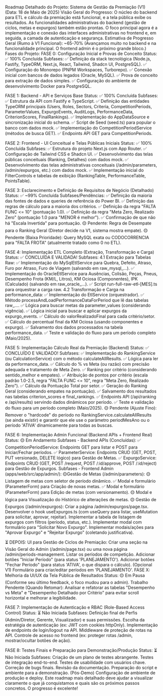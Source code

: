Roadmap Detalhado do Projeto: Sistema de Gestão da Premiação (V1)
(Data: 18 de Maio de 2025)
Visão Geral do Progresso: O núcleo do backend para ETL e cálculo da premiação está funcional, e a tela pública exibe os resultados. As funcionalidades administrativas do backend (gestão de ciclos, metas e expurgos) também estão prontas. O foco principal agora é a implementação e conexão das interfaces administrativas no frontend e, em seguida, a camada de autenticação e segurança.
Estimativa de Progresso Geral (Rumo à V1 Funcional): ~65-70%
(Avançamos muito no backend e na funcionalidade principal. O frontend admin é o próximo grande bloco.)
Fases do Projeto:
FASE 0: Configuração Inicial e Provas de Conceito
Status: ✅ 100% Concluída
Subfases:
✅ Definição da stack tecnológica (Node.js, Fastify, TypeORM, Next.js, React, Tailwind, Shadcn UI, PostgreSQL).
✅ Configuração do Monorepo (PNPM Workspaces, Turborepo).
✅ Conexão inicial com bancos de dados legados (Oracle, MySQL).
✅ Prova de conceito para extração de dados simples.
✅ Configuração do ambiente de desenvolvimento Docker para PostgreSQL.

FASE 1: Backend - API e Serviços Base
Status: ✅ 100% Concluída
Subfases:
✅ Estrutura da API com Fastify e TypeScript.
✅ Definição das entidades TypeORM principais (Users, Roles, Sectors, Criteria, CompetitionPeriods, ParameterValues, ExpurgoEvents, AuditLogs, PerformanceData, CriterionScores, FinalRankings).
✅ Implementação do AppDataSource e sincronização inicial do schema.
✅ Script de Seed (seed.ts) para popular o banco com dados mock.
✅ Implementação do CompetitionPeriodService (métodos de busca GET).
✅ Endpoints API GET para CompetitionPeriods.

FASE 2: Frontend - UI Conceitual e Telas Públicas Iniciais
Status: ✅ 100% Concluída
Subfases:
✅ Estrutura do projeto Next.js com App Router.
✅ Configuração de Tailwind CSS e Shadcn UI.
✅ Desenvolvimento das telas públicas conceituais (Ranking, Detalhes) com dados mock.
✅ Desenvolvimento das telas administrativas conceituais (/admin/parameters, /admin/expurgos, etc.) com dados mock.
✅ Implementação inicial do FilterControls e tabelas de exibição (RankingTable, PerformanceTable, PointsTable).

FASE 3: Esclarecimento e Definição de Requisitos de Negócio (Detalhado)
Status: ✅ ~99% Concluída
Subfases/Pendências:
✅ Definição da maioria das fontes de dados e queries de referência do Power BI.
✅ Definição das regras de cálculo para a maioria dos critérios.
✅ Definição da regra "FALTA FUNC <= 10" (pontuação 1.0).
✅ Definição da regra "Meta Zero, Realizado Zero" (pontuação 1.0 para "MENOR é melhor").
✅ Confirmação de que não há "Escala Invertida" para pontuação.
🟡 Pendente: Regra de Desempate para o Ranking Geral (Diretor decide na V1, sistema mostra empate).
🟡 Pendente (Baixa Prioridade): Query MySQL exata ou CODOCORRENCIA para "FALTA FROTA" (atualmente tratado como 0 no ETL).

FASE 4: Implementação ETL Completo (Extração, Transformação e Carga)
Status: ✅ CONCLUÍDA E VALIDADA!
Subfases:
4.1 Extração para Tabelas Raw:
✅ Implementação do MySqlEtlService para Quebra, Defeito, Atraso, Furo por Atraso, Furo de Viagem (salvando em raw_mysql_...).
✅ Implementação do OracleEtlService para Ausências, Colisão, Peças, Pneus, Desempenho Frota (KM/L, Litros), KM Ociosa (Componentes), IPK (Calculado) (salvando em raw_oracle_...).
✅ Script run-full-raw-etl-[MES].ts para orquestrar a carga raw.
4.2 Transformação e Carga na performance_data:
✅ Implementação do EtlService (orquestrador).
✅ Método processAndLoadPerformanceDataForPeriod que lê das tabelas raw_....
✅ Lógica para buscar metas da parameter_values (considerando vigência).
✅ Lógica inicial para buscar e aplicar expurgos da expurgo_events.
✅ Cálculo do valorRealizadoFinal para cada critério/setor.
✅ Cálculo do percentual final da KM Ociosa (usando componentes e expurgo).
✅ Salvamento dos dados processados na tabela performance_data.
✅ Teste e validação do fluxo para um período completo (Maio/2025).

FASE 5: Implementação Cálculo Real da Premiação (Backend)
Status: ✅ CONCLUÍDO E VALIDADO!
Subfases:
✅ Implementação do RankingService (ou CalculationService) com o método calculateAllResults.
✅ Lógica para ler da performance_data.
✅ Cálculo do % vs Meta (ou razão) com precisão adequada e tratamento de Meta Zero.
✅ Ranking por critério (considerando sentido_melhor e empates).
✅ Atribuição de pontos por critério (escala padrão 1.0-2.5, regra "FALTA FUNC <= 10", regra "Meta Zero, Realizado Zero").
✅ Cálculo da Pontuação Total por setor.
✅ Geração do Ranking Geral (considerando empates na pontuação).
✅ Salvamento dos resultados nas tabelas criterion_scores e final_rankings.
✅ Endpoints API (/api/ranking e /api/results) servindo dados dinâmicos por período.
✅ Teste e validação do fluxo para um período completo (Maio/2025).
🟡 Pendente (Ajuste Fino): Remover o "hardcode" do período no RankingService.calculateAllResults (se ainda existir) e garantir que ele use o parâmetro periodMesAno ou o período 'ATIVA' dinamicamente para todas as buscas.

FASE 6: Implementação Admin Funcional (Backend APIs + Frontend Real)
Status: 🟡 Em Andamento
Subfases - Backend APIs (Concluídas):
✅ CompetitionPeriodService: Endpoints GET para listar e POST para Iniciar/Fechar períodos.
✅ ParameterService: Endpoints CRUD (GET, POST, PUT versionado, DELETE lógico) para Gestão de Metas.
✅ ExpurgoService: Endpoints CRUD (GET, POST /request, POST /:id/approve, POST /:id/reject) para Gestão de Expurgos.
Subfases - Frontend Admin (apps/web/src/app/admin/):
🟡Gestão de Metas (/admin/parameters):
🟡 Listagem de metas com seletor de período dinâmico.
✅ Modal e formulário (ParameterForm) para Criação de novas metas.
✅ Modal e formulário (ParameterForm) para Edição de metas (com versionamento).
🟡 Modal e lógica para Visualização do Histórico de alterações de metas.
🟡  Gestão de Expurgos (/admin/expurgos):
Criar a página /admin/expurgos/page.tsx.
Desenvolver o hook useExpurgos.ts (com useQuery para listar, useMutation para solicitar, aprovar, rejeitar).
Implementar a tabela de listagem de expurgos com filtros (período, status, etc.).
Implementar modal com formulário para "Solicitar Novo Expurgo".
Implementar modais/ações para "Aprovar Expurgo" e "Rejeitar Expurgo" (coletando justificativa).

⏳ DEPOIS: UI para Gestão de Ciclos de Premiação:
Criar uma seção na Visão Geral do Admin (/admin/page.tsx) ou uma nova página /admin/periods-management.
Listar os períodos de competição.
Adicionar botões "Iniciar Período" (para status 'PLANEJAMENTO').
Adicionar botões "Fechar Período" (para status 'ATIVA', o que dispara o cálculo).
(Opcional V1) Formulário para criar/editar períodos em 'PLANEJAMENTO'.
FASE X: Melhoria da UI/UX da Tela Pública de Resultados
Status: 🟡 Em Pausa (Conforme seu último feedback, o foco mudou para o admin).
Trabalho Pendente (Quando Retomar):
Analisar e refatorar as tabelas "Desempenho vs Meta" e "Desempenho Detalhado por Critério" para evitar scroll horizontal e melhorar a legibilidade.

FASE 7: Implementação de Autenticação e RBAC (Role-Based Access Control)
Status: ⏳ Não Iniciada
Subfases:
Definição final de Perfis (Admin/Diretor, Gerente, Visualizador) e suas permissões.
Escolha da estratégia de autenticação (ex: JWT com cookies httpOnly).
Implementação de endpoints de login/logout na API.
Middleware de proteção de rotas na API.
Controle de acesso no frontend (ex: proteger rotas /admin, mostrar/ocultar botões de ação).

FASE 8: Testes Finais e Preparação para Demonstração/Produção
Status: ⏳ Não Iniciada
Subfases:
Criação de um plano de testes abrangente.
Testes de integração end-to-end.
Testes de usabilidade com usuários chave.
Correção de bugs finais.
Revisão da documentação.
Preparação do script e ambiente para a demonstração.
(Pós-Demo) Configuração de ambiente de produção e deploy.
Este roadmap mais detalhado deve ajudar a visualizar claramente o que já conquistamos e quais são os próximos passos concretos. O progresso é excelente!
